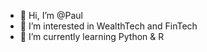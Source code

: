 - 👋 Hi, I’m @Paul
- 👀 I’m interested in WealthTech and FinTech
- 🌱 I’m currently learning Python & R

<!---
PaulMillerIWP/PaulMillerIWP is a ✨ special ✨ repository because its `README.md` (this file) appears on your GitHub profile.
You can click the Preview link to take a look at your changes.
--->
